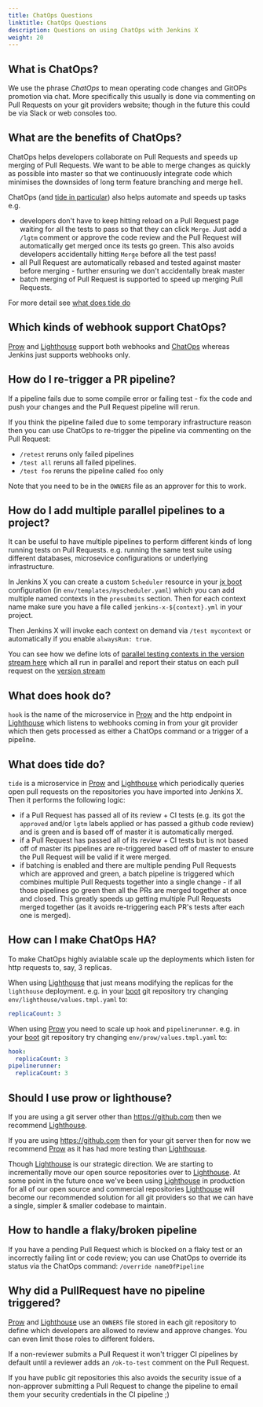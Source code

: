 ```yaml
---
title: ChatOps Questions
linktitle: ChatOps Questions
description: Questions on using ChatOps with Jenkins X
weight: 20
---
```


## What is ChatOps?

We use the phrase _ChatOps_ to mean operating code changes and GitOPs promotion via chat. More specifically this usually is done via commenting on Pull Requests on your git providers website; though in the future this could be via Slack or web consoles too.

## What are the benefits of ChatOps?

ChatOps helps developers collaborate on Pull Requests and speeds up merging of Pull Requests. We want to be able to merge changes as quickly as possible into master so that we continuously integrate code which minimises the downsides of long term feature branching and merge hell.

ChatOps (and [tide in particular](#what-does-hook-do)) also helps automate and speeds up tasks e.g.

* developers don't have to keep hitting reload on a Pull Request page waiting for all the tests to pass so that they can click `Merge`. Just add a `/lgtm` comment or approve the code review and the Pull Request will automatically get merged once its tests go green. This also avoids developers accidentally hitting `Merge` before all the test pass!
* all Pull Request are automatically rebased and tested against master before merging - further ensuring we don't accidentally break master
* batch merging of Pull Request is supported to speed up merging Pull Requests.

For more detail see [what does tide do](#what-does-hook-do)

## Which kinds of webhook support ChatOps?

[Prow](/docs/reference/components/prow/) and [Lighthouse](/architecture/lighthouse/) support both webhooks and [ChatOps](/docs/using-jx/faq/chatops) whereas Jenkins just supports webhooks only.

## How do I re-trigger a PR pipeline?

If a pipeline fails due to some compile error or failing test - fix the code and push your changes and the Pull Request pipeline will rerun.

If you think the pipeline failed due to some temporary infrastructure reason then you can use ChatOps to re-trigger the pipeline via commenting on the Pull Request:

* `/retest` reruns only failed pipelines
* `/test all` reruns all failed pipelines.
* `/test foo` reruns the pipeline called `foo` only

Note that you need to be in the `OWNERS` file as an approver for this to work. 

## How do I add multiple parallel pipelines to a project?

It can be useful to have multiple pipelines to perform different kinds of long running tests on Pull Requests. e.g. running the same test suite using different databases, microsevice configurations or underlying infrastructure.

In Jenkins X you can create a custom `Scheduler` resource in your [jx boot](/docs/getting-started/setup/boot/) configuration (in `env/templates/myscheduler.yaml`) which you can add multiple named contexts in the `presubmits` section. Then for each context name make sure you have a file called `jenkins-x-${context}.yml` in your project. 

Then Jenkins X will invoke each context on demand via `/test mycontext` or automatically if you enable `alwaysRun: true`.

You can see how we define lots of [parallel testing contexts in the version stream here](https://github.com/jenkins-x/environment-tekton-weasel-dev/blob/f377a72498282de9ee49b807b4d5ba74321a4fab/env/templates/jx-versions-scheduler.yaml#L18) which all run in parallel and report their status on each pull request on the [version stream](/docs/concepts/version-stream/)

## What does hook do?

`hook` is the name of the microservice in [Prow](/docs/reference/components/prow/) and the http endpoint in [Lighthouse](/architecture/lighthouse/) which listens to webhooks coming in from your git provider which then gets processed as either a ChatOps command or a trigger of a pipeline.

## What does tide do?

`tide` is a microservice in  [Prow](/docs/reference/components/prow/) and [Lighthouse](/architecture/lighthouse/) which periodically queries open pull requests on the repositories you have imported into Jenkins X. Then it performs the following logic:

* if a Pull Request has passed all of its review + CI tests (e.g. its got the `approved` and/or `lgtm` labels applied or has passed a github code review) and is green and is based off of master it is automatically merged.
* if a Pull Request has passed all of its review + CI tests but is not based off of master its pipelines are re-triggered based off of master to ensure the Pull Request will be valid if it were merged.
* if batching is enabled and there are multiple pending Pull Requests which are approved and green, a batch pipeline is triggered which combines multiple Pull Requests together into a single change - if all those pipelines go green then all the PRs are merged together at once and closed. This greatly speeds up getting multiple Pull Requests merged together (as it avoids re-triggering each PR's tests after each one is merged).

## How can I make ChatOps HA?

To make ChatOps highly avialable scale up the deployments which listen for http requests to, say, 3 replicas.

When using [Lighthouse](/architecture/lighthouse/) that just means modifying the replicas for the `lighthouse` deployment. e.g. in your [boot](/docs/getting-started/setup/boot/) git repository try changing `env/lighthouse/values.tmpl.yaml` to:

```yaml
replicaCount: 3
```


When using [Prow](/docs/reference/components/prow/) you need to scale up `hook` and `pipelinerunner`. e.g. in your [boot](/docs/getting-started/setup/boot/) git repository try changing `env/prow/values.tmpl.yaml` to:

```yaml
hook:
  replicaCount: 3
pipelinerunner:
  replicaCount: 3
```


## Should I use prow or lighthouse?

If you are using a git server other than https://github.com then we recommend [Lighthouse](/architecture/lighthouse/).

If you are using https://github.com then for your git server then for now we recommend [Prow](/docs/reference/components/prow/) as it has had more testing than [Lighthouse](/architecture/lighthouse/).

Though [Lighthouse](/architecture/lighthouse/) is our strategic direction. We are starting to incrementally move our open source repositories over to [Lighthouse](/architecture/lighthouse/). At some point in the future once we've been using [Lighthouse](/architecture/lighthouse/) in production for all of our open source and commercial repositories [Lighthouse](/architecture/lighthouse/) will become our recommended solution for all git providers so that we can have a single, simpler & smaller codebase to maintain.

## How to handle a flaky/broken pipeline

If you have a pending Pull Request which is blocked on a flaky test or an incorrectly failing lint or code review; you can use ChatOps to override its status via the ChatOps command: `/override nameOfPipeline`

## Why did a PullRequest have no pipeline triggered?

[Prow](/docs/reference/components/prow/) and [Lighthouse](/architecture/lighthouse/) use an `OWNERS` file stored in each git repository to define which developers are allowed to review and approve changes. You can even limit those roles to different folders.

If a non-reviewer submits a Pull Request it won't trigger CI pipelines by default until a reviewer adds an `/ok-to-test` comment on the Pull Request.

If you have public git repositories this also avoids the security issue of a non-approver submitting a Pull Request to change the pipeline to email them your security credentials in the CI pipeline ;)

